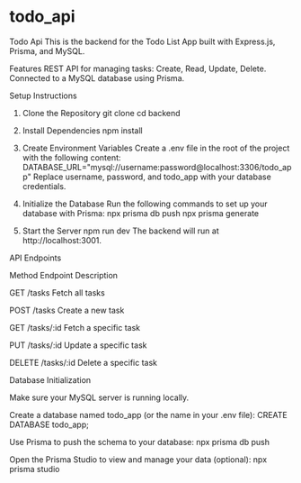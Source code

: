 # todo_api

Todo Api
This is the backend for the Todo List App built with Express.js, Prisma, and MySQL.

Features
REST API for managing tasks: Create, Read, Update, Delete.
Connected to a MySQL database using Prisma.

Setup Instructions
1. Clone the Repository
    git clone <backend-repo-url>
    cd backend

2. Install Dependencies
    npm install

3. Create Environment Variables
Create a .env file in the root of the project with the following content:
    DATABASE_URL="mysql://username:password@localhost:3306/todo_app"
Replace username, password, and todo_app with your database credentials.

4. Initialize the Database
Run the following commands to set up your database with Prisma:
    npx prisma db push
    npx prisma generate

5. Start the Server
    npm run dev
The backend will run at http://localhost:3001.

API Endpoints

Method	Endpoint	Description

GET	    /tasks	    Fetch all tasks

POST	/tasks	    Create a new task

GET     /tasks/:id  Fetch a specific task

PUT	    /tasks/:id	Update a specific task

DELETE	/tasks/:id	Delete a specific task

Database Initialization

Make sure your MySQL server is running locally.

Create a database named todo_app (or the name in your .env file):
    CREATE DATABASE todo_app;

Use Prisma to push the schema to your database: 
    npx prisma db push

Open the Prisma Studio to view and manage your data (optional):
    npx prisma studio
